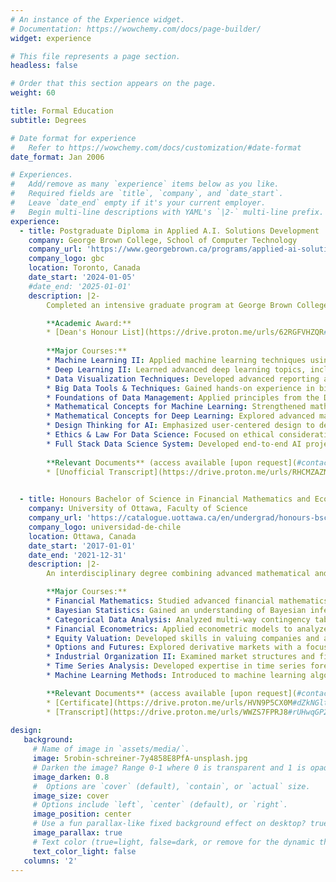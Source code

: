 ```yaml
---
# An instance of the Experience widget.
# Documentation: https://wowchemy.com/docs/page-builder/
widget: experience

# This file represents a page section.
headless: false

# Order that this section appears on the page.
weight: 60

title: Formal Education
subtitle: Degrees

# Date format for experience
#   Refer to https://wowchemy.com/docs/customization/#date-format
date_format: Jan 2006

# Experiences.
#   Add/remove as many `experience` items below as you like.
#   Required fields are `title`, `company`, and `date_start`.
#   Leave `date_end` empty if it's your current employer.
#   Begin multi-line descriptions with YAML's `|2-` multi-line prefix.
experience:
  - title: Postgraduate Diploma in Applied A.I. Solutions Development
    company: George Brown College, School of Computer Technology
    company_url: 'https://www.georgebrown.ca/programs/applied-ai-solutions-development-program-postgraduate-t431'
    company_logo: gbc
    location: Toronto, Canada
    date_start: '2024-01-05'
    #date_end: '2025-01-01'
    description: |2-
        Completed an intensive graduate program at George Brown College focusing on developing full-stack AI and data science solutions. Gained expertise in AI, machine learning, deep learning, and data analytics, with cross-disciplinary training in computer science, mathematics, and business. Developed machine learning models, data visualizations, and dashboards to communicate findings effectively to both technical and business stakeholders. Acquired business analysis and design-thinking skills to optimize AI-driven solutions for diverse industries, supporting roles such as data scientist, data engineer, and machine learning engineer.

        **Academic Award:**
        * [Dean's Honour List](https://drive.proton.me/urls/62RGFVHZQR#dyQUg8nTphb2) (access available [upon request](#contact)).<br><br>
        
        **Major Courses:**
        * Machine Learning II: Applied machine learning techniques using scikit-learn, OpenCV for computer vision, NLP, and audio-processing libraries.
        * Deep Learning II: Learned advanced deep learning topics, including Convolutional Neural Networks (CNNs), object detection, feature maps, segmentation, GANs, transfer learning, autoencoders, and stability using diffusion pipelines.
        * Data Visualization Techniques: Developed advanced reporting and data storytelling skills using Tableau for visualizing complex data insights.
        * Big Data Tools & Techniques: Gained hands-on experience in big data frameworks, including Azure Fundamentals, Hadoop (HDFS, Pig, Hive, Beeline), and Spark, along with ETL processes using SQL Server Integration Services.
        * Foundations of Data Management: Applied principles from the Data Management Body of Knowledge (DMBOK) framework to support data governance and best practices in data stewardship.
        * Mathematical Concepts for Machine Learning: Strengthened mathematical foundations, covering topics like linear algebra, matrix factorization, TF-IDF, gradient descent, convolution, Fourier transforms, and signal processing.
        * Mathematical Concepts for Deep Learning: Explored advanced mathematics relevant to neural networks and model architecture design, including complex gradient computations and optimization techniques.
        * Design Thinking for AI: Emphasized user-centered design to develop AI solutions, fostering innovative problem-solving techniques aligned with user needs.
        * Ethics & Law For Data Science: Focused on ethical considerations and legal responsibilities in AI, covering topics like data privacy, informed consent, accountability, and bias mitigation, preparing students to handle sensitive data responsibly and adhere to legal frameworks.
        * Full Stack Data Science System: Developed end-to-end AI projects integrating model building, optimization, and deployment with data management showcasing the culmination of skills learned across the program.<br><br>
  
        **Relevant Documents** (access available [upon request](#contact)):
        * [Unofficial Transcript](https://drive.proton.me/urls/RHCMZAZNCC#9GRzNmo4W8Uv).<br><br>

        
  - title: Honours Bachelor of Science in Financial Mathematics and Economics    
    company: University of Ottawa, Faculty of Science
    company_url: 'https://catalogue.uottawa.ca/en/undergrad/honours-bsc-financial-mathematics-economics/'
    company_logo: universidad-de-chile
    location: Ottawa, Canada
    date_start: '2017-01-01'
    date_end: '2021-12-31'
    description: |2-
        An interdisciplinary degree combining advanced mathematical and statistical methods with economic theory to model and analyze financial systems. This program emphasized problem-solving and data-driven insights, covering topics such as market fluctuations, futures pricing, and data mining. Graduates are well-prepared to apply quantitative analysis across finance, business, and sciences.

        **Major Courses:**
        * Financial Mathematics: Studied advanced financial mathematics, covering martingales, stopping times, the Snell envelope, interest rate calculations, discrete time option pricing, and the Black-Scholes formula. Applied multivariate normal distribution concepts to Markowitz portfolio theory.
        * Bayesian Statistics: Gained an understanding of Bayesian inference, utilizing Markov Chain Monte Carlo (MCMC) methods in R for statistical computation, balancing both theoretical and practical applications.
        * Categorical Data Analysis: Analyzed multi-way contingency tables and categorical data using logistic and log-linear models. Focused on study design, risk and association measures, and statistical software applications in categorical data analysis.
        * Financial Econometrics: Applied econometric models to analyze financial data, focusing on methods for understanding market trends, risk, and volatility, and enhancing quantitative finance skills for real-world applications.
        * Equity Valuation: Developed skills in valuing companies and assessing stock prices, learning to analyze financial statements, understand valuation models, and apply discounted cash flow and relative valuation techniques.
        * Options and Futures: Explored derivative markets with a focus on pricing and strategies for options and futures, including hedging techniques and understanding risk management tools in financial markets.
        * Industrial Organization II: Examined market structures and firm behavior, focusing on competition, monopoly, and strategic interaction in markets, and applying game theory to assess real-world business strategies.
        * Time Series Analysis: Developed expertise in time series forecasting and analysis, learning to model temporal data, detect trends, and apply ARIMA, GARCH, and other models in economic and financial contexts.
        * Machine Learning Methods: Introduced to machine learning algorithms and techniques, with an emphasis on supervised and unsupervised learning for analyzing large datasets and deriving actionable insights in finance and economics.<br><br>

        **Relevant Documents** (access available [upon request](#contact)):
        * [Certificate](https://drive.proton.me/urls/HVN9P5CX0M#dZkNGltXACA2).
        * [Transcript](https://drive.proton.me/urls/WWZS7FPRJ8#rUHwqGP2Xo7p).
        
design:
   background:
     # Name of image in `assets/media/`.
     image: 5robin-schreiner-7y4858E8PfA-unsplash.jpg
     # Darken the image? Range 0-1 where 0 is transparent and 1 is opaque.
     image_darken: 0.8
     #  Options are `cover` (default), `contain`, or `actual` size.
     image_size: cover
     # Options include `left`, `center` (default), or `right`.
     image_position: center
     # Use a fun parallax-like fixed background effect on desktop? true/false
     image_parallax: true
     # Text color (true=light, false=dark, or remove for the dynamic theme color).
     text_color_light: false
   columns: '2'
---
```

